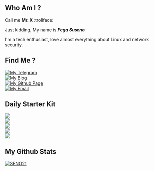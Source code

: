 ## Who Am I ?
Call me **Mr. X** :trollface:

Just kidding, My name is ***Fega Suseno***

I'm a tech enthusiast, love almost everything about Linux and network security.

## Find Me ?

<p style="text-align: left">  
 <a href="https://t.me/adaranisa" target="_blank"><img alt="My Telegram" src="https://img.shields.io/badge/@adaranisa-2CA5E0?style=social&logo=Telegram&labelColor=191970"></a><br>
 <a href="https://tylexit.blogspot.com/" target="_blank"><img alt="My Blog" src="https://img.shields.io/badge/tylexit.blogspot.com-FF5722?style=social&logo=Blogger&labelColor=191970"></a><br>
 <a href="https://seno21.github.io" target="_blank"><img alt="My Github Page" src="https://img.shields.io/badge/seno21.github.io-eeeeee?style=social&logo=Github&labelColor=191970">  </a><br>
  <a href="mailto:adarafaranisa443@gmail.com" target="_blank"><img alt="My Email" src="https://img.shields.io/badge/adarafaranisa443@gmail.com-D14836?style=social&logo=Gmail&labelColor=191970"></a>
</p>

## Daily Starter Kit
<p>
<img src="https://img.shields.io/badge/OS-Arch%20Linux-1793D1?style=flat-square&logo=Arch%20Linux&labelColor=EEEEEE"><br>
<img src="https://img.shields.io/badge/Text%20Editor-Visual%20Studio%20Code-007ACC?style=flat-square&logoColor=007ACC&logo=visual-studio-code&labelColor=EEEEEE"><br>
<img src="https://img.shields.io/badge/Browser-Firefox-FF7139?style=flat-square&logo=firefox-browser&labelColor=EEEEEE"><br>
<img src="https://img.shields.io/badge/Batabase-MySQL-4479A1?style=flat-square&logo=MySQL&labelColor=EEEEEE"><br>
<img src="https://img.shields.io/badge/Education-Youtube-FF0000?style=flat-square&logo=Youtube&labelColor=EEEEEE">
</p>

## My Github Stats
[![SENO21](https://github-readme-stats.vercel.app/api?username=seno21&theme=dark)](https://github.com/seno21)


<!--START_SECTION:waka-->


<!--END_SECTION:waka-->
